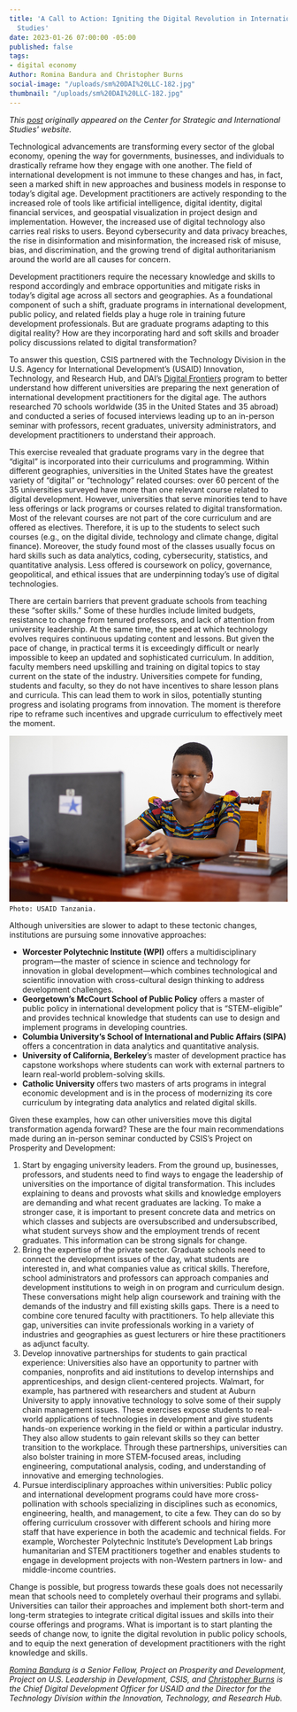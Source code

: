 ```yaml
---
title: 'A Call to Action: Igniting the Digital Revolution in International Development
  Studies'
date: 2023-01-26 07:00:00 -05:00
published: false
tags:
- digital economy
Author: Romina Bandura and Christopher Burns
social-image: "/uploads/sm%20DAI%20LLC-182.jpg"
thumbnail: "/uploads/sm%20DAI%20LLC-182.jpg"
---
```


*This [post](https://www.csis.org/analysis/call-action-igniting-digital-revolution-international-development-studies) originally appeared on the Center for Strategic and International Studies' website.*

Technological advancements are transforming every sector of the global economy, opening the way for governments, businesses, and individuals to drastically reframe how they engage with one another. The field of international development is not immune to these changes and has, in fact, seen a marked shift in new approaches and business models in response to today’s digital age. Development practitioners are actively responding to the increased role of tools like artificial intelligence, digital identity, digital financial services, and geospatial visualization in project design and implementation. However, the increased use of digital technology also carries real risks to users. Beyond cybersecurity and data privacy breaches, the rise in disinformation and misinformation, the increased risk of misuse, bias, and discrimination, and the growing trend of digital authoritarianism around the world are all causes for concern.

<!--more-->

Development practitioners require the necessary knowledge and skills to respond accordingly and embrace opportunities and mitigate risks in today’s digital age across all sectors and geographies. As a foundational component of such a shift, graduate programs in international development, public policy, and related fields play a huge role in training future development professionals. But are graduate programs adapting to this digital reality? How are they incorporating hard and soft skills and broader policy discussions related to digital transformation?

To answer this question, CSIS partnered with the Technology Division in the U.S. Agency for International Development’s (USAID) Innovation, Technology, and Research Hub, and DAI’s [Digital Frontiers](https://www.dai.com/our-work/projects/worldwide-digital-frontiers-df) program to better understand how different universities are preparing the next generation of international development practitioners for the digital age. The authors researched 70 schools worldwide (35 in the United States and 35 abroad) and conducted a series of focused interviews leading up to an in-person seminar with professors, recent graduates, university administrators, and development practitioners to understand their approach.

This exercise revealed that graduate programs vary in the degree that “digital” is incorporated into their curriculums and programming. Within different geographies, universities in the United States have the greatest variety of “digital” or “technology” related courses: over 60 percent of the 35 universities surveyed have more than one relevant course related to digital development. However, universities that serve minorities tend to have less offerings or lack programs or courses related to digital transformation. Most of the relevant courses are not part of the core curriculum and are offered as electives. Therefore, it is up to the students to select such courses (e.g., on the digital divide, technology and climate change, digital finance). Moreover, the study found most of the classes usually focus on hard skills such as data analytics, coding, cybersecurity, statistics, and quantitative analysis. Less offered is coursework on policy, governance, geopolitical, and ethical issues that are underpinning today’s use of digital technologies.

There are certain barriers that prevent graduate schools from teaching these “softer skills.” Some of these hurdles include limited budgets, resistance to change from tenured professors, and lack of attention from university leadership. At the same time, the speed at which technology evolves requires continuous updating content and lessons. But given the pace of change, in practical terms it is exceedingly difficult or nearly impossible to keep an updated and sophisticated curriculum. In addition, faculty members need upskilling and training on digital topics to stay current on the state of the industry. Universities compete for funding, students and faculty, so they do not have incentives to share lesson plans and curricula. This can lead them to work in silos, potentially stunting progress and isolating programs from innovation. The moment is therefore ripe to reframe such incentives and upgrade curriculum to effectively meet the moment.

![DAI LLC-182.jpeg](/uploads/DAI%20LLC-182.jpeg)`Photo: USAID Tanzania.`

Although universities are slower to adapt to these tectonic changes, institutions are pursuing some innovative approaches:

* **Worcester Polytechnic Institute (WPI)** offers a multidisciplinary program—the master of science in science and technology for innovation in global development—which combines technological and scientific innovation with cross-cultural design thinking to address development challenges.
* **Georgetown’s McCourt School of Public Policy** offers a master of public policy in international development policy that is “STEM-eligible” and provides technical knowledge that students can use to design and implement programs in developing countries.
* **Columbia University’s School of International and Public Affairs (SIPA)** offers a concentration in data analytics and quantitative analysis.
* **University of California, Berkeley**’s master of development practice has capstone workshops where students can work with external partners to learn real-world problem-solving skills.
* **Catholic University** offers two masters of arts programs in integral economic development and is in the process of modernizing its core curriculum by integrating data analytics and related digital skills.

Given these examples, how can other universities move this digital transformation agenda forward? These are the four main recommendations made during an in-person seminar conducted by CSIS’s Project on Prosperity and Development:

1. Start by engaging university leaders. From the ground up, businesses, professors, and students need to find ways to engage the leadership of universities on the importance of digital transformation. This includes explaining to deans and provosts what skills and knowledge employers are demanding and what recent graduates are lacking. To make a stronger case, it is important to present concrete data and metrics on which classes and subjects are oversubscribed and undersubscribed, what student surveys show and the employment trends of recent graduates. This information can be strong signals for change.
1. Bring the expertise of the private sector. Graduate schools need to connect the development issues of the day, what students are interested in, and what companies value as critical skills. Therefore, school administrators and professors can approach companies and development institutions to weigh in on program and curriculum design. These conversations might help align coursework and training with the demands of the industry and fill existing skills gaps. There is a need to combine core tenured faculty with practitioners. To help alleviate this gap, universities can invite professionals working in a variety of industries and geographies as guest lecturers or hire these practitioners as adjunct faculty.
1. Develop innovative partnerships for students to gain practical experience: Universities also have an opportunity to partner with companies, nonprofits and aid institutions to develop internships and apprenticeships, and design client-centered projects. Walmart, for example, has partnered with researchers and student at Auburn University to apply innovative technology to solve some of their supply chain management issues. These exercises expose students to real-world applications of technologies in development and give students hands-on experience working in the field or within a particular industry. They also allow students to gain relevant skills so they can better transition to the workplace. Through these partnerships, universities can also bolster training in more STEM-focused areas, including engineering, computational analysis, coding, and understanding of innovative and emerging technologies.
1. Pursue interdisciplinary approaches within universities: Public policy and international development programs could have more cross-pollination with schools specializing in disciplines such as economics, engineering, health, and management, to cite a few. They can do so by offering curriculum crossover with different schools and hiring more staff that have experience in both the academic and technical fields. For example, Worchester Polytechnic Institute’s Development Lab brings humanitarian and STEM practitioners together and enables students to engage in development projects with non-Western partners in low- and middle-income countries.

Change is possible, but progress towards these goals does not necessarily mean that schools need to completely overhaul their programs and syllabi. Universities can tailor their approaches and implement both short-term and long-term strategies to integrate critical digital issues and skills into their course offerings and programs. What is important is to start planting the seeds of change now, to ignite the digital revolution in public policy schools, and to equip the next generation of development practitioners with the right knowledge and skills.

*[Romina Bandura](https://www.csis.org/people/romina-bandura) is a Senior Fellow, Project on Prosperity and Development, Project on U.S. Leadership in Development, CSIS, and [Christopher Burns](https://www.linkedin.com/in/christophermburns/) is the Chief Digital Development Officer for USAID and the Director for the Technology Division within the Innovation, Technology, and Research Hub.*